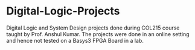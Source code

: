 # Digital-Logic-Projects
Digital Logic and System Design projects done during COL215 course taught by Prof. Anshul Kumar. 
The projects were done in an online setting and hence not tested on a Basys3 FPGA Board in a lab.

